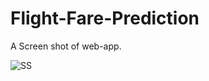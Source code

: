 # Flight-Fare-Prediction

A Screen shot of web-app.

![SS](https://user-images.githubusercontent.com/66744996/174235810-8f6d5aee-b6d1-4859-973b-dc45457bd78f.PNG)
